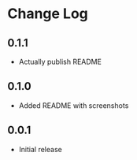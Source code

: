 # Change Log

## 0.1.1

- Actually publish README

## 0.1.0

- Added README with screenshots

## 0.0.1

- Initial release

